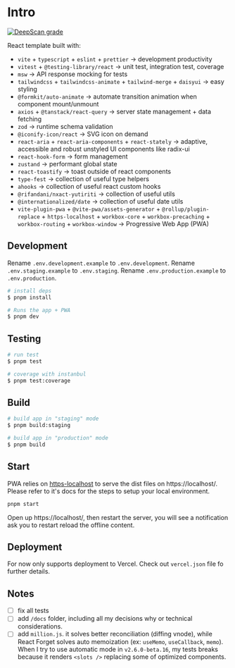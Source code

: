 # Intro

[![DeepScan grade](https://deepscan.io/api/teams/13942/projects/25435/branches/795942/badge/grade.svg)](https://deepscan.io/dashboard#view=project&tid=13942&pid=25435&bid=795942)

React template built with:

- `vite` + `typescript` + `eslint` + `prettier` -> development productivity
- `vitest` + `@testing-library/react` -> unit test, integration test, coverage
- `msw` -> API response mocking for tests
- `tailwindcss` + `tailwindcss-animate` + `tailwind-merge` + `daisyui` -> easy styling
- `@formkit/auto-animate` -> automate transition animation when component mount/unmount
- `axios` + `@tanstack/react-query` -> server state management + data fetching
- `zod` -> runtime schema validation
- `@iconify-icon/react` -> SVG icon on demand
- `react-aria` + `react-aria-components` + `react-stately` -> adaptive, accessible and robust unstyled UI components like radix-ui
- `react-hook-form` -> form management
- `zustand` -> performant global state
- `react-toastify` -> toast outside of react components
- `type-fest` -> collection of useful type helpers
- `ahooks` -> collection of useful react custom hooks
- `@rifandani/nxact-yutiriti` -> collection of useful utils
- `@internationalized/date` -> collection of useful date utils
- `vite-plugin-pwa` + `@vite-pwa/assets-generator` + `@rollup/plugin-replace` + `https-localhost` + `workbox-core` + `workbox-precaching` + `workbox-routing` + `workbox-window` -> Progressive Web App (PWA)

## Development

Rename `.env.development.example` to `.env.development`.
Rename `.env.staging.example` to `.env.staging`.
Rename `.env.production.example` to `.env.production`.

```bash
# install deps
$ pnpm install

# Runs the app + PWA
$ pnpm dev
```

## Testing

```bash
# run test
$ pnpm test

# coverage with instanbul
$ pnpm test:coverage
```

## Build

```bash
# build app in "staging" mode
$ pnpm build:staging

# build app in "production" mode
$ pnpm build
```

## Start

PWA relies on [https-localhost](https://github.com/daquinoaldo/https-localhost) to serve the dist files on https://localhost/.
Please refer to it's docs for the steps to setup your local environment.

```bash
pnpm start
```

Open up https://localhost/, then restart the server, you will see a notification ask you to restart reload the offline content.

## Deployment

For now only supports deployment to Vercel.
Check out `vercel.json` file fo further details.

## Notes

- [ ] fix all tests
- [ ] add `/docs` folder, including all my decisions why or technical considerations.
- [ ] add `million.js`. it solves better reconciliation (diffing vnode), while React Forget solves auto memoization (ex: `useMemo`, `useCallback`, `memo`). When I try to use automatic mode in `v2.6.0-beta.16`, my tests breaks because it renders `<slots />` replacing some of optimized components.
